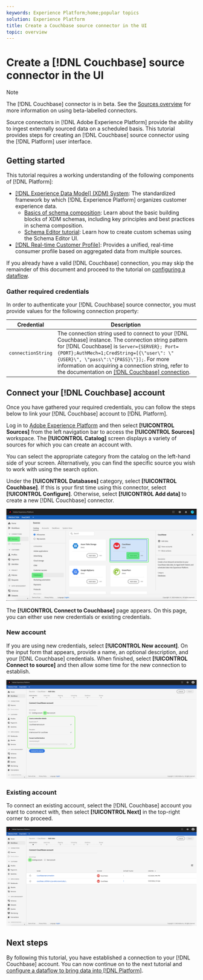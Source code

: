 ```yaml
---
keywords: Experience Platform;home;popular topics
solution: Experience Platform
title: Create a Couchbase source connector in the UI
topic: overview
---
```


# Create a [!DNL Couchbase] source connector in the UI

>[!NOTE]
>
> The [!DNL Couchbase] connector is in beta. See the [Sources overview](../../../../home.md#terms-and-conditions) for more information on using beta-labelled connectors.

Source connectors in [!DNL Adobe Experience Platform] provide the ability to ingest externally sourced data on a scheduled basis. This tutorial provides steps for creating an [!DNL Couchbase] source connector using the [!DNL Platform] user interface.

## Getting started

This tutorial requires a working understanding of the following components of [!DNL Platform]:

*   [[!DNL Experience Data Model] (XDM) System](../../../../../xdm/home.md): The standardized framework by which [!DNL Experience Platform] organizes customer experience data.
    *   [Basics of schema composition](../../../../../xdm/schema/composition.md): Learn about the basic building blocks of XDM schemas, including key principles and best practices in schema composition.
    *   [Schema Editor tutorial](../../../../../xdm/tutorials/create-schema-ui.md): Learn how to create custom schemas using the Schema Editor UI.
*   [[!DNL Real-time Customer Profile]](../../../../../profile/home.md): Provides a unified, real-time consumer profile based on aggregated data from multiple sources.

If you already have a valid [!DNL Couchbase] connection, you may skip the remainder of this document and proceed to the tutorial on [configuring a dataflow](../../dataflow/databases.md).

### Gather required credentials

In order to authenticate your [!DNL Couchbase] source connector, you must provide values for the following connection property:

| Credential | Description |
| ---------- | ----------- |
| `connectionString` | The connection string used to connect to your [!DNL Couchbase] instance. The connection string pattern for [!DNL Couchbase] is `Server={SERVER}; Port={PORT};AuthMech=1;CredString=[{\"user\": \"{USER}\", \"pass\":\"{PASS}\"}];`. For more information on acquiring a connection string, refer to the documentation on [[!DNL Couchbase] connection](https://docs.Couchbase.com/c-sdk/2.10/client-settings.html#configuring-overview). |

## Connect your [!DNL Couchbase] account

Once you have gathered your required credentials, you can follow the steps below to link your [!DNL Couchbase] account to [!DNL Platform].

Log in to [Adobe Experience Platform](https://platform.adobe.com) and then select **[!UICONTROL Sources]** from the left navigation bar to access the **[!UICONTROL Sources]** workspace. The **[!UICONTROL Catalog]** screen displays a variety of sources for which you can create an account with.

You can select the appropriate category from the catalog on the left-hand side of your screen. Alternatively, you can find the specific source you wish to work with using the search option.

Under the **[!UICONTROL Databases]** category, select **[!UICONTROL Couchbase]**. If this is your first time using this connector, select **[!UICONTROL Configure]**. Otherwise, select **[!UICONTROL Add data]** to create a new [!DNL Couchbase] connector.

![catalog](../../../../images/tutorials/create/couchbase/catalog.png)

The **[!UICONTROL Connect to Couchbase]** page appears. On this page, you can either use new credentials or existing credentials.

### New account

If you are using new credentials, select **[!UICONTROL New account]**. On the input form that appears, provide a name, an optional description, and your [!DNL Couchbase] credentials. When finished, select **[!UICONTROL Connect to source]** and then allow some time for the new connection to establish.

![connect](../../../../images/tutorials/create/couchbase/new.png)

### Existing account

To connect an existing account, select the [!DNL Couchbase] account you want to connect with, then select **[!UICONTROL Next]** in the top-right corner to proceed.

![existing](../../../../images/tutorials/create/couchbase/existing.png)

## Next steps

By following this tutorial, you have established a connection to your [!DNL Couchbase] account. You can now continue on to the next tutorial and [configure a dataflow to bring data into [!DNL Platform]](../../dataflow/databases.md).